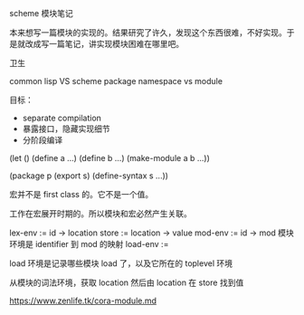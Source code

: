 scheme 模块笔记

本来想写一篇模块的实现的。结果研究了许久，发现这个东西很难，不好实现。于是就改成写一篇笔记，讲实现模块困难在哪里吧。

卫生

common lisp VS scheme
package namespace vs module

目标：
* separate compilation
* 暴露接口，隐藏实现细节
* 分阶段编译

(let ()
  (define a ...)
  (define b ...)
  (make-module a b ...))


(package p
         (export s)
         (define-syntax s
               ...))
               
宏并不是 first class 的。它不是一个值。

工作在宏展开时期的。所以模块和宏必然产生关联。

lex-env := id -> location
store := location -> value
mod-env := id -> mod
模块环境是 identifier 到 mod 的映射
load-env := 

load 环境是记录哪些模块 load 了，以及它所在的 toplevel 环境


从模块的词法环境，获取 location
然后由 location 在 store 找到值


https://www.zenlife.tk/cora-module.md
